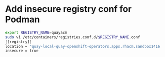 
# Add insecure registry conf for Podman

```bash
export REGISTRY_NAME=quayacm
sudo vi /etc/containers/registries.conf.d/$REGISTRY_NAME.conf
[[registry]]
location = "quay-local-quay-openshift-operators.apps.rhacm.sandbox1416.opentlc.com"
insecure = true
```
